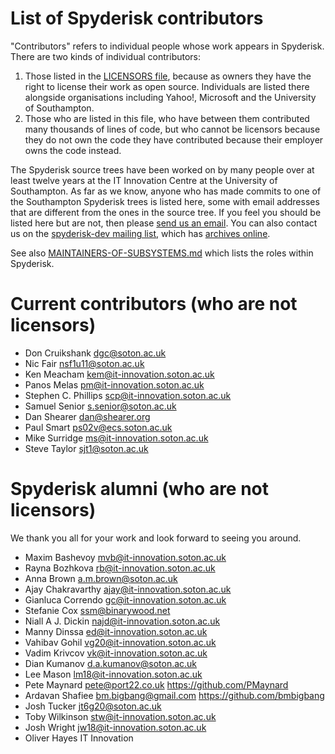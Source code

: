 # List of Spyderisk contributors

"Contributors" refers to individual people whose work appears in Spyderisk. There are
two kinds of individual contributors:

1. Those listed in the [LICENSORS file](./LICENSORS.md), because as owners
they have the right to license their work as open source. Individuals are
listed there alongside organisations including Yahoo!, Microsoft and the University of Southampton.
2. Those who are listed in this file, who have between them contributed many
thousands of lines of code, but who cannot be licensors because they do not own
the code they have contributed because their employer owns the code instead.

The Spyderisk source trees have been worked on by many people over at least
twelve years at the IT Innovation Centre at the University of Southampton. As
far as we know, anyone who has made commits to one of the Southampton Spyderisk
trees is listed here, some with email addresses that are different from the
ones in the source tree. If you feel you should be listed here but are not,
then please [send us an email](mailto://team@spyderisk.org). You can also contact us
on the [spyderisk-dev mailing list](mailto://spyderisk-dev@jiscmail.ac.uk),
which has [archives online](https://www.jiscmail.ac.uk/cgi-bin/wa-jisc.exe?A0=SPYDERISK-DEV).

See also [MAINTAINERS-OF-SUBSYSTEMS.md](./MAINTAINERS-OF-SUBSYSTEMS.md) which
lists the roles within Spyderisk. 

# Current contributors (who are not licensors)

* Don Cruikshank <dgc@soton.ac.uk>
* Nic Fair <nsf1u11@soton.ac.uk>
* Ken Meacham <kem@it-innovation.soton.ac.uk>
* Panos Melas <pm@it-innovation.soton.ac.uk>
* Stephen C. Phillips <scp@it-innovation.soton.ac.uk>
* Samuel Senior <s.senior@soton.ac.uk>
* Dan Shearer <dan@shearer.org>
* Paul Smart <ps02v@ecs.soton.ac.uk>
* Mike Surridge <ms@it-innovation.soton.ac.uk>
* Steve Taylor <sjt1@soton.ac.uk>

# Spyderisk alumni (who are not licensors)

We thank you all for your work and look forward to seeing you around.

* Maxim Bashevoy <mvb@it-innovation.soton.ac.uk>
* Rayna Bozhkova <rb@it-innovation.soton.ac.uk>
* Anna Brown <a.m.brown@soton.ac.uk>
* Ajay Chakravarthy <ajay@it-innovation.soton.ac.uk>
* Gianluca Correndo <gc@it-innovation.soton.ac.uk>
* Stefanie Cox <ssm@binarywood.net>
* Niall A J. Dickin <najd@it-innovation.soton.ac.uk>
* Manny Dinssa <ed@it-innovation.soton.ac.uk>
* Vahibav Gohil <vg20@it-innovation.soton.ac.uk>
* Vadim Krivcov <vk@it-innovation.soton.ac.uk>
* Dian Kumanov <d.a.kumanov@soton.ac.uk>
* Lee Mason <lm18@it-innovation.soton.ac.uk>
* Pete Maynard <pete@port22.co.uk>  https://github.com/PMaynard
* Ardavan Shafiee <bm.bigbang@gmail.com>  https://github.com/bmbigbang
* Josh Tucker <jt6g20@soton.ac.uk>
* Toby Wilkinson <stw@it-innovation.soton.ac.uk>
* Josh Wright <jw18@it-innovation.soton.ac.uk>
* Oliver Hayes IT Innovation
